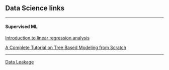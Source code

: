 

## Data Science links 
---
#### Supervised ML

[Introduction to linear regression analysis](http://people.duke.edu/~rnau/regintro.htm)

[A Complete Tutorial on Tree Based Modeling from Scratch](https://www.analyticsvidhya.com/blog/2016/04/complete-tutorial-tree-based-modeling-scratch-in-python/#nine)


---
[Data Leakage](https://medium.com/@colin.fraser/the-treachery-of-leakage-56a2d7c4e931)
